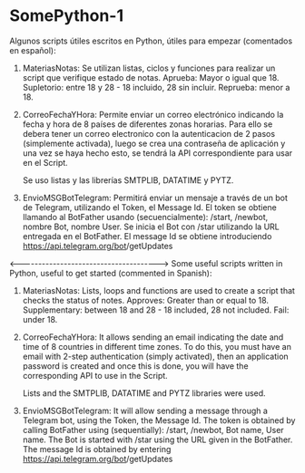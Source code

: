 # SomePython-1
Algunos scripts útiles escritos en Python, útiles para empezar (comentados en español):
  1. MateriasNotas:
     Se utilizan listas, ciclos y funciones para realizar un script que verifique estado de notas.
       Aprueba: Mayor o igual que 18. Supletorio: entre 18 y 28 - 18 incluido, 28 sin incluir. Reprueba: menor a 18.
       
  2. CorreoFechaYHora:
     Permite enviar un correo electrónico indicando la fecha y hora de 8 países de diferentes zonas horarias.
     Para ello se debera tener un correo electronico con la autenticacion de 2 pasos (simplemente activada), luego
     se crea una contraseña de aplicación y una vez se haya hecho esto, se tendrá la API correspondiente para usar
     en el Script.
     
     Se uso listas y las librerías SMTPLIB, DATATIME y PYTZ.
     
  3. EnvioMSGBotTelegram:
     Permitirá enviar un mensaje a través de un bot de Telegram, utilizando el Token, el Message Id.
       El token se obtiene llamando al BotFather usando (secuencialmente): /start, /newbot, nombre Bot, nombre User.
       Se inicia el Bot con /star utilizando la URL entregada en el BotFather.
       El message Id se obtiene introduciendo https://api.telegram.org/bot<yourtoken>/getUpdates
     
<-------------------------------------->
Some useful scripts written in Python, useful to get started (commented in Spanish):
   1. MateriasNotas:
      Lists, loops and functions are used to create a script that checks the status of notes.
        Approves: Greater than or equal to 18. Supplementary: between 18 and 28 - 18 included, 28 not included. Fail: under 18.
       
   2. CorreoFechaYHora:
      It allows sending an email indicating the date and time of 8 countries in different time zones.
      To do this, you must have an email with 2-step authentication (simply activated), then
      an application password is created and once this is done, you will have the corresponding API to use
      in the Script.
     
      Lists and the SMTPLIB, DATATIME and PYTZ libraries were used.
     
   3. EnvioMSGBotTelegram:
      It will allow sending a message through a Telegram bot, using the Token, the Message Id.
        The token is obtained by calling BotFather using (sequentially): /start, /newbot, Bot name, User name.
        The Bot is started with /star using the URL given in the BotFather.
        The message Id is obtained by entering https://api.telegram.org/bot<yourtoken>/getUpdates
